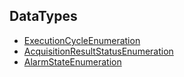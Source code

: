 <!-- index -->
## DataTypes
* [ExecutionCycleEnumeration](ExecutionCycleEnumeration/readme.md)
* [AcquisitionResultStatusEnumeration](AcquisitionResultStatusEnumeration/readme.md)
* [AlarmStateEnumeration](AlarmStateEnumeration/readme.md)
